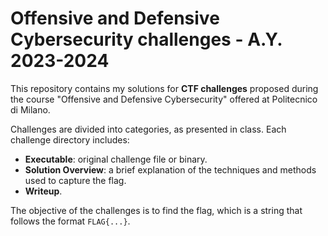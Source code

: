 # Offensive and Defensive Cybersecurity challenges - A.Y. 2023-2024

This repository contains my solutions for **CTF challenges** proposed during the course "Offensive and Defensive Cybersecurity" offered at Politecnico di Milano. 

Challenges are divided into categories, as presented in class. 
Each challenge directory includes:

- **Executable**: original challenge file or binary.
- **Solution Overview**: a brief explanation of the techniques and methods used to capture the flag.
- **Writeup**.

The objective of the challenges is to find the flag, which is a string that follows the format `FLAG{...}`.
